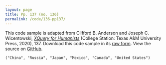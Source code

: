 ```yaml
---
layout: page
title: Pp. 137 (no. 136)
permalink: /code/136-pp137/
---
```


This code sample is adapted from Clifford B. Anderson and Joseph C. Wicentowski, 
[_XQuery for Humanists_](/) (College Station: Texas A&M University Press, 2020), 137. 
Download this code sample in its [raw form](/code/136-pp137/136-pp137.xq).
View the source on [GitHub](https://github.com/coding4humanists/xquery4humanists/blob/release/code/136-pp137/136-pp137.xq).

```xquery
("China", "Russia", "Japan", "Mexico", "Canada", "United States")
```  
